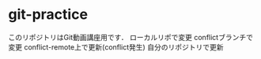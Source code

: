 # git-practice
このリポジトリはGit動画講座用です．
ローカルリポで変更 
conflictブランチで変更
conflict-remote上で更新(conflict発生)
自分のリポジトリで更新